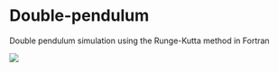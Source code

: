 # Double-pendulum
Double pendulum simulation using the Runge-Kutta method in Fortran

![](dpendulum.gif)
